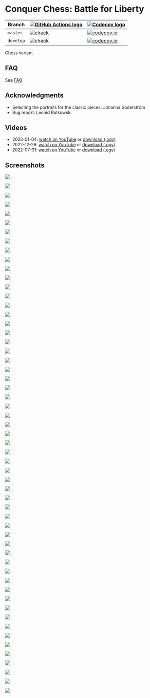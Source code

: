 # Conquer Chess: Battle for Liberty

Branch     |[![GitHub Actions logo](images/GitHubActions.png)](https://github.com/richelbilderbeek/conquer_chess/actions) |[![Codecov logo](images/Codecov.png)](https://www.codecov.io)
-----------|--------------------------------------------------------------------------------------------------------------|------------------------------------------------------------------------------------------------------------------------------------------------------------------------------
`master`   |![check](https://github.com/richelbilderbeek/conquer_chess/workflows/check/badge.svg?branch=master)           |[![codecov.io](https://codecov.io/github/richelbilderbeek/conquer_chess/coverage.svg?branch=master)](https://codecov.io/github/richelbilderbeek/conquer_chess/branch/master)
`develop`  |![check](https://github.com/richelbilderbeek/conquer_chess/workflows/check/badge.svg?branch=develop)          |[![codecov.io](https://codecov.io/github/richelbilderbeek/conquer_chess/coverage.svg?branch=develop)](https://codecov.io/github/richelbilderbeek/conquer_chess/branch/develop)

Chess variant

## FAQ

See [FAQ](FAQ.md)

## Acknowledgments

 * Selecting the portraits for the classic pieces: Johanna Söderström
 * Bug report: Leonid Rutkowski

## Videos

 * 2023-01-04: [watch on YouTube](https://youtu.be/7ejkr9AAQRs) or [download (.ogv)](https://richelbilderbeek.nl/conquer_chess_20230104.ogv) 
 * 2022-12-29: [watch on YouTube](https://youtu.be/azkFdfcwZBU) or [download (.ogv)](https://richelbilderbeek.nl/conquer_chess_20221239.ogv) 
 * 2022-07-31: [watch on YouTube](https://youtu.be/Y2m_hyusuPc) or [download (.ogv)](https://richelbilderbeek.nl/conquer_chess_20220731.ogv) 

## Screenshots

![](screenshots/20230104_1.png)

![](screenshots/20230103_4.png)

![](screenshots/20230103_3.png)

![](screenshots/20230103_2.png)

![](screenshots/20230103_1.png)

![](screenshots/20230101_1.png)

![](screenshots/20221231_1.png)

![](screenshots/20221224_1.png)

![](screenshots/20220816_1.png)

![](screenshots/20220812_1.png)

![](screenshots/20220811_4.png)

![](screenshots/20220811_3.png)

![](screenshots/20220811_2.png)

![](screenshots/20220811_1.png)

![](screenshots/20220808_1.png)

![](screenshots/20220807_1.png)

![](screenshots/20220804_1.png)

![](screenshots/20220802_1.png)

![](screenshots/20220801_4.png)

![](screenshots/20220801_3.png)

![](screenshots/20220801_2.png)

![](screenshots/20220801_1.png)

![](screenshots/20220729_2.png)

![](screenshots/20220729_1.png)

![](screenshots/20220728_2.png)

![](screenshots/20220728_1.png)

![](screenshots/20220727_3.png)

![](screenshots/20220727_2.png)

![](screenshots/20220727_1.png)

![](screenshots/20220724_2.png)

![](screenshots/20220724_1.png)

![](screenshots/20220721_2.png)

![](screenshots/20220721_1.png)

![](screenshots/20220720_1.png)

![](screenshots/20220718_3.png)

![](screenshots/20220718_2.png)

![](screenshots/20220718_1.png)

![](screenshots/20220717_1.png)

![](screenshots/20220716_1.png)

![](screenshots/20220715_1.png)

![](screenshots/20220714_4.png)

![](screenshots/20220714_3.png)

![](screenshots/20220714_2.png)

![](screenshots/20220714_1.png)

![](screenshots/20220713_3.png)

![](screenshots/20220713_2.png)

![](screenshots/20220713_1.png)

![](screenshots/20220712_6.png)

![](screenshots/20220712_5.png)

![](screenshots/20220712_4.png)

![](screenshots/20220712_3.png)

![](screenshots/20220712_2.png)

![](screenshots/20220712_1.png)

![](screenshots/20220711_4.png)

![](screenshots/20220711_3.png)

![](screenshots/20220711_2.png)

![](screenshots/20220711_1.png)

